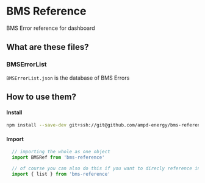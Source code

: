 # BMS Reference
BMS Error reference for dashboard

## What are these files?

### BMSErrorList
`BMSErrorList.json` is the database of BMS Errors

## How to use them?

#### Install
```bash
npm install --save-dev git+ssh://git@github.com/ampd-energy/bms-reference.git
```

#### Import
```javascript
  // importing the whole as one object
  import BMSRef from 'bms-reference'

  // of course you can also do this if you want to direcly reference individual object
  import { list } from 'bms-reference'
```
